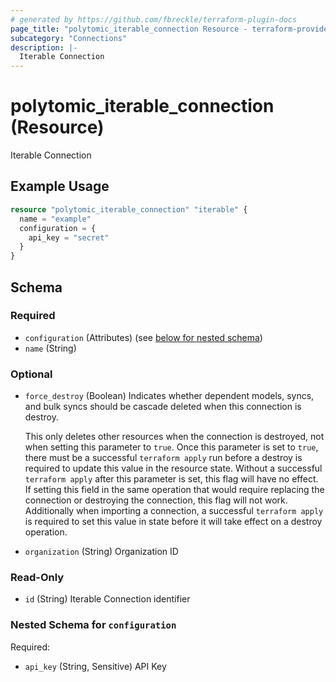 ```yaml
---
# generated by https://github.com/fbreckle/terraform-plugin-docs
page_title: "polytomic_iterable_connection Resource - terraform-provider-polytomic"
subcategory: "Connections"
description: |-
  Iterable Connection
---
```


# polytomic_iterable_connection (Resource)

Iterable Connection

## Example Usage

```terraform
resource "polytomic_iterable_connection" "iterable" {
  name = "example"
  configuration = {
    api_key = "secret"
  }
}
```

<!-- schema generated by tfplugindocs -->
## Schema

### Required

- `configuration` (Attributes) (see [below for nested schema](#nestedatt--configuration))
- `name` (String)

### Optional

- `force_destroy` (Boolean) Indicates whether dependent models, syncs, and bulk syncs should be cascade
deleted when this connection is destroy.

  This only deletes other resources when the connection is destroyed, not when
setting this parameter to `true`. Once this parameter is set to `true`, there
must be a successful `terraform apply` run before a destroy is required to
update this value in the resource state. Without a successful `terraform apply`
after this parameter is set, this flag will have no effect. If setting this
field in the same operation that would require replacing the connection or
destroying the connection, this flag will not work. Additionally when importing
a connection, a successful `terraform apply` is required to set this value in
state before it will take effect on a destroy operation.
- `organization` (String) Organization ID

### Read-Only

- `id` (String) Iterable Connection identifier

<a id="nestedatt--configuration"></a>
### Nested Schema for `configuration`

Required:

- `api_key` (String, Sensitive) API Key


